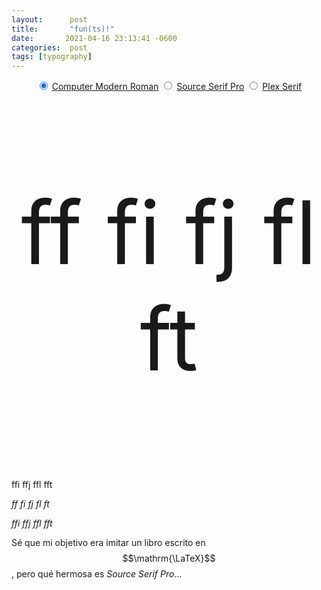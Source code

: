 ```yaml
---
layout:      post
title:       "fun(ts)!"
date:       2021-04-16 23:13:41 -0600
categories:  post
tags: [typography]
---
```

<style>
p.centrar {
  text-align: center;
}
p.fuente { 
  font-size: 140px;
  text-align: center;
 }
 
body.cmrom {
  font-family: 'CM Roman';
}
body.sspro {
  font-family: 'SourceSerif Pro';
}
body.plexs {
  font-family: 'Plex Serif';
}
</style>
<p class="centrar">
<input type="radio" name="fontSelect" value="cmrom" id="cmrom" oninput="document.body.classList.toggle('sspro', false); document.body.classList.toggle('plexs', false); document.body.classList.toggle('cmrom', true);" checked>
  <label for="lmroman"><a href="https://www.checkmyworking.com/cm-web-fonts/">Computer Modern Roman</a></label>
<input type="radio" name="fontSelect" value="sspro" id="sspro" oninput="document.body.classList.toggle('plexs', false); document.body.classList.toggle('sspro', true);" >
  <label for="sspro"><a href="https://github.com/adobe-fonts/source-serif">Source Serif Pro</a></label>
<input type="radio" name="fontSelect" value="plexs" id="plexs" oninput="document.body.classList.toggle('sspro', false); document.body.classList.toggle('plexs', true);" >
  <label for="plexs"><a href="https://github.com/IBM/plex">Plex Serif</a></label>
</p>

<p class="fuente">
ff fi fj fl ft<br>

ffi ffj ffl fft<br>

<em>ff fi fj fl ft</em><br>

<em>ffi ffj ffl fft</em><br>
</p>

Sé que mi objetivo era imitar un libro escrito en $$\mathrm{\LaTeX}$$, pero qué hermosa es *Source Serif Pro*…
